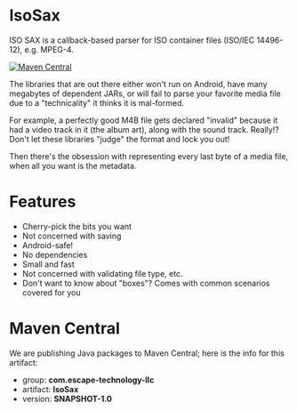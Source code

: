 # IsoSax
ISO SAX is a callback-based parser for ISO container files (ISO/IEC 14496-12), e.g. MPEG-4.

[![Maven Central](https://maven-badges.herokuapp.com/maven-central/com.escape-technology-llc/IsoSax/badge.svg)](https://maven-badges.herokuapp.com/maven-central/com.escape-technology-llc/IsoSax)


The libraries that are out there either won't run on Android, have many megabytes of dependent JARs, or will fail to parse your favorite media file due to a "technicality" it thinks it is mal-formed.

For example, a perfectly good M4B file gets declared "invalid" because it had a video track in it (the album art), along with the sound track. Really!? Don't let these libraries "judge" the format and lock you out!

Then there's the obsession with representing every last byte of a media file, when all you want is the metadata.

# Features
* Cherry-pick the bits you want
* Not concerned with saving
* Android-safe!
* No dependencies
* Small and fast
* Not concerned with validating file type, etc.
* Don't want to know about "boxes"? Comes with common scenarios covered for you

# Maven Central
We are publishing Java packages to Maven Central; here is the info for this artifact:

* group: **com.escape-technology-llc**
* artifact: **IsoSax**
* version: **SNAPSHOT-1.0**
